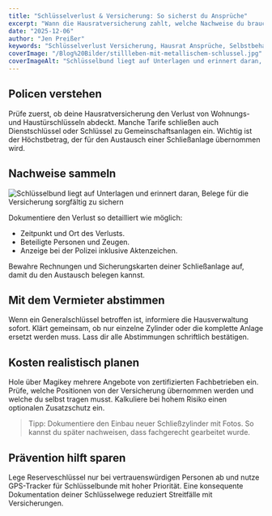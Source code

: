```yaml
---
title: "Schlüsselverlust & Versicherung: So sicherst du Ansprüche"
excerpt: "Wann die Hausratversicherung zahlt, welche Nachweise du brauchst und wie du Selbstbehalte minimierst."
date: "2025-12-06"
author: "Jen Preißer"
keywords: "Schlüsselverlust Versicherung, Hausrat Ansprüche, Selbstbehalt minimieren"
coverImage: "/Blog%20Bilder/stillleben-mit-metallischem-schlussel.jpg"
coverImageAlt: "Schlüsselbund liegt auf Unterlagen und erinnert daran, Belege für die Versicherung sorgfältig zu sichern"
---
```


## Policen verstehen

Prüfe zuerst, ob deine Hausratversicherung den Verlust von Wohnungs- und Haustürschlüsseln abdeckt. Manche Tarife schließen auch Dienstschlüssel oder Schlüssel zu Gemeinschaftsanlagen ein. Wichtig ist der Höchstbetrag, der für den Austausch einer Schließanlage übernommen wird.

## Nachweise sammeln

![Schlüsselbund liegt auf Unterlagen und erinnert daran, Belege für die Versicherung sorgfältig zu sichern](/Blog%20Bilder/stillleben-mit-metallischem-schlussel.jpg)

Dokumentiere den Verlust so detailliert wie möglich:

- Zeitpunkt und Ort des Verlusts.
- Beteiligte Personen und Zeugen.
- Anzeige bei der Polizei inklusive Aktenzeichen.

Bewahre Rechnungen und Sicherungskarten deiner Schließanlage auf, damit du den Austausch belegen kannst.

## Mit dem Vermieter abstimmen

Wenn ein Generalschlüssel betroffen ist, informiere die Hausverwaltung sofort. Klärt gemeinsam, ob nur einzelne Zylinder oder die komplette Anlage ersetzt werden muss. Lass dir alle Abstimmungen schriftlich bestätigen.

## Kosten realistisch planen

Hole über Magikey mehrere Angebote von zertifizierten Fachbetrieben ein. Prüfe, welche Positionen von der Versicherung übernommen werden und welche du selbst tragen musst. Kalkuliere bei hohem Risiko einen optionalen Zusatzschutz ein.

> Tipp: Dokumentiere den Einbau neuer Schließzylinder mit Fotos. So kannst du später nachweisen, dass fachgerecht gearbeitet wurde.

## Prävention hilft sparen

Lege Reserveschlüssel nur bei vertrauenswürdigen Personen ab und nutze GPS-Tracker für Schlüsselbunde mit hoher Priorität. Eine konsequente Dokumentation deiner Schlüsselwege reduziert Streitfälle mit Versicherungen.

